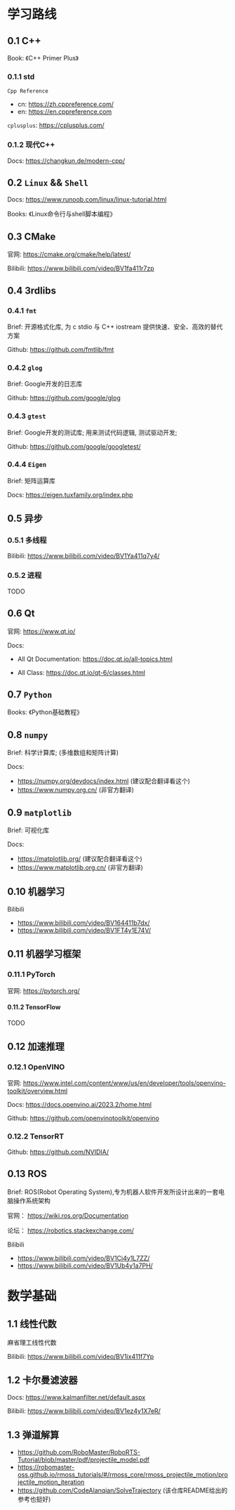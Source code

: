 # 学习路线

## 0.1 C++

Book: 《C++ Primer Plus》

### 0.1.1 std

`Cpp Reference`

- cn: https://zh.cppreference.com/
- en: https://en.cppreference.com

`cplusplus`: https://cplusplus.com/

### 0.1.2 现代C++

Docs: https://changkun.de/modern-cpp/

## 0.2 `Linux` && `Shell`

Docs: https://www.runoob.com/linux/linux-tutorial.html

Books: 《Linux命令行与shell脚本编程》

## 0.3 CMake

官网: https://cmake.org/cmake/help/latest/

Bilibili: https://www.bilibili.com/video/BV1fa411r7zp

## 0.4 3rdlibs

### 0.4.1 `fmt`

Brief: 开源格式化库, 为 c stdio 与 C++ iostream 提供快速、安全、高效的替代方案

Github: https://github.com/fmtlib/fmt

### 0.4.2 `glog`

Brief: Google开发的日志库

Github: https://github.com/google/glog

### 0.4.3 `gtest`

Brief: Google开发的测试库; 用来测试代码逻辑, 测试驱动开发;

Github: https://github.com/google/googletest/

### 0.4.4 `Eigen`

Brief: 矩阵运算库

Docs: https://eigen.tuxfamily.org/index.php

## 0.5 异步

### 0.5.1 多线程

Bilibili: https://www.bilibili.com/video/BV1Ya411q7y4/

### 0.5.2 进程

TODO

## 0.6 Qt

官网: https://www.qt.io/

Docs:

- All Qt Documentation: https://doc.qt.io/all-topics.html

- All Class: https://doc.qt.io/qt-6/classes.html

## 0.7 `Python`

Books: 《Python基础教程》

## 0.8 `numpy`

Brief: 科学计算库; (多维数组和矩阵计算)

Docs:
- https://numpy.org/devdocs/index.html (建议配合翻译看这个)
- https://www.numpy.org.cn/   (非官方翻译)

## 0.9 `matplotlib`

Brief: 可视化库

Docs:
- https://matplotlib.org/ (建议配合翻译看这个)
- https://www.matplotlib.org.cn/ (非官方翻译)

## 0.10 机器学习

Bilibili
- https://www.bilibili.com/video/BV164411b7dx/
- https://www.bilibili.com/video/BV1FT4y1E74V/

## 0.11 机器学习框架

### 0.11.1 PyTorch

官网: https://pytorch.org/

#### 0.11.2 TensorFlow

TODO

## 0.12 加速推理

### 0.12.1 OpenVINO

官网: https://www.intel.com/content/www/us/en/developer/tools/openvino-toolkit/overview.html

Docs: https://docs.openvino.ai/2023.2/home.html

Github: https://github.com/openvinotoolkit/openvino

### 0.12.2 TensorRT

Github: https://github.com/NVIDIA/

## 0.13 ROS

Brief: ROS(Robot Operating System),专为机器人软件开发所设计出来的一套电脑操作系统架构

官网： https://wiki.ros.org/Documentation

论坛： https://robotics.stackexchange.com/

Bilibili
 - https://www.bilibili.com/video/BV1Ci4y1L7ZZ/
 - https://www.bilibili.com/video/BV1Ub4y1a7PH/

# 数学基础

## 1.1 线性代数

麻省理工线性代数

Bilibili: https://www.bilibili.com/video/BV1ix411f7Yp

## 1.2 卡尔曼滤波器

Docs: https://www.kalmanfilter.net/default.aspx

Bilibili: https://www.bilibili.com/video/BV1ez4y1X7eR/

## 1.3 弹道解算

- https://github.com/RoboMaster/RoboRTS-Tutorial/blob/master/pdf/projectile_model.pdf
- https://robomaster-oss.github.io/rmoss_tutorials/#/rmoss_core/rmoss_projectile_motion/projectile_motion_iteration
- https://github.com/CodeAlanqian/SolveTrajectory (该仓库README给出的参考也挺好)



